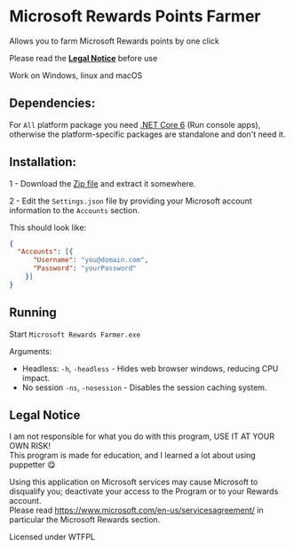 # Microsoft Rewards Points Farmer  
Allows you to farm Microsoft Rewards points by one click  

Please read the <a href="https://github.com/Tom60chat/Microsoft-Rewards-Farmer-Sharp#legal"><b>Legal Notice</b></a> before use

Work on Windows, linux and macOS  

## Dependencies:
For `All` platform package you need [.NET Core 6](https://dotnet.microsoft.com/en-us/download/dotnet/6.0/runtime) (Run console apps), otherwise the platform-specific packages are standalone and don't need it.

## Installation:  

1 - Download the [Zip file](https://github.com/Tom60chat/Microsoft-Rewards-Farmer-Sharp/releases) and extract it somewhere.  


2 - Edit the `Settings.json` file by providing your Microsoft account information to the `Accounts` section.  
<!--You can put reward goals, if you want to the `Rewards` section. -->

This should look like:

```json
{
  "Accounts": [{
      "Username": "you@domain.com",
      "Password": "yourPassword"
    }]
}
```

## Running

Start `Microsoft Rewards Farmer.exe`  
  
Arguments:
 - Headless: `-h`, `-headless` - Hides web browser windows, reducing CPU impact.
 - No session `-ns`, `-nosession` - Disables the session caching system.

## <a name='legal'>Legal Notice</a>
I am not responsible for what you do with this program, USE IT AT YOUR OWN RISK!  
This program is made for education, and I learned a lot about using puppetter 😋  

Using this application on Microsoft services may cause Microsoft to disqualify you; deactivate your access to the Program or to your Rewards account.  
Please read https://www.microsoft.com/en-us/servicesagreement/ in particular the Microsoft Rewards section.  


Licensed under WTFPL  
